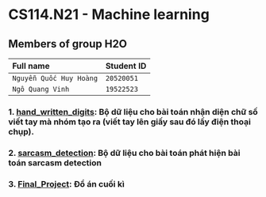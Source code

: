 # CS114.N21 - Machine learning

## Members of group H2O
| Full name               | Student ID     |
| :---------------------- | -------------- |
| `Nguyễn Quốc Huy Hoàng` | `20520051`     |
| `Ngô Quang Vinh`        | `19522523`     |


### 1. [hand_written_digits](https://github.com/hoangnqh/CS114.N21/tree/master/hand_written_digits): Bộ dữ liệu cho bài toán nhận diện chữ số viết tay mà nhóm tạo ra (viết tay lên giấy sau đó lấy điện thoại chụp).
### 2. [sarcasm_detection](https://github.com/hoangnqh/CS114.N21/tree/master/sarcasm_detection): Bộ dữ liệu cho bài toán phát hiện bài toán sarcasm detection
### 3. [Final_Project](https://github.com/hoangnqh/CS114.N21/tree/master/Final_Project): Đồ án cuối kì